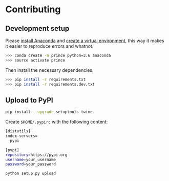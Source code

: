 # Contributing

## Development setup

Please [install Anaconda](Anaconda) and [create a virtual environment](https://uoa-eresearch.github.io/eresearch-cookbook/recipe/2014/11/20/conda/), this way it makes it easier to reproduce errors and whatnot.

```sh
>>> conda create -n prince python=3.6 anaconda
>>> source activate prince
```

Then install the necessary dependencies.

```sh
>>> pip install -r requirements.txt
>>> pip install -r requirements.dev.txt
```

## Upload to PyPI

```sh
pip install --upgrade setuptools twine
```

Create `$HOME/.pypirc` with the following content:

```sh
[distutils]
index-servers=
  pypi

[pypi]
repository=https://pypi.org
username=your_username
password=your_password
```

```sh
python setup.py upload
```
